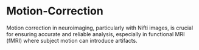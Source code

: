# Motion-Correction
Motion correction in neuroimaging, particularly with Nifti images, is crucial for ensuring accurate and reliable analysis, especially in functional MRI (fMRI) where subject motion can introduce artifacts. 
